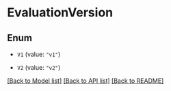 # EvaluationVersion

## Enum


* `V1` (value: `"v1"`)

* `V2` (value: `"v2"`)


[[Back to Model list]](../README.md#documentation-for-models) [[Back to API list]](../README.md#documentation-for-api-endpoints) [[Back to README]](../README.md)


